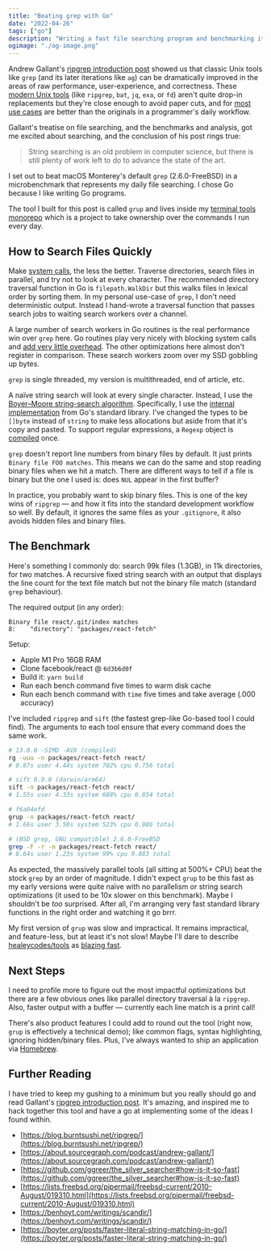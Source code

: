 ```yaml
---
title: "Beating grep with Go"
date: "2022-04-26"
tags: ["go"]
description: "Writing a fast file searching program and benchmarking it."
ogimage: "./og-image.png"
---
```


Andrew Gallant's [ripgrep introduction post](https://blog.burntsushi.net/ripgrep/) showed us that classic Unix tools like `grep` (and its later iterations like `ag`) can be dramatically improved in the areas of raw performance, user-experience, and correctness. These [modern Unix tools](https://github.com/ibraheemdev/modern-unix) (like `ripgrep`, `bat`, `jq`, `exa`, or `fd`) aren't quite drop-in replacements but they're close enough to avoid paper cuts, and for [most use cases](https://github.com/BurntSushi/ripgrep#why-shouldnt-i-use-ripgrep) are better than the originals in a programmer's daily workflow.

Gallant's treatise on file searching, and the benchmarks and analysis, got me excited about searching, and the conclusion of his post rings true:

> String searching is an old problem in computer science, but there is still plenty of work left to do to advance the state of the art.

I set out to beat macOS Monterey's default `grep` (2.6.0-FreeBSD) in a microbenchmark that represents my daily file searching. I chose Go because I like writing Go programs.

The tool I built for this post is called `grup` and lives inside my [terminal tools monorepo](https://github.com/healeycodes/tools) which is a project to take ownership over the commands I run every day.

## How to Search Files Quickly

Make [system calls](https://man7.org/linux/man-pages/man2/lstat.2.html), the less the better. Traverse directories, search files in parallel, and try not to look at every character. The recommended directory traversal function in Go is `filepath.WalkDir` but this walks files in lexical order by sorting them. In my personal use-case of `grep`, I don't need deterministic output. Instead I hand-wrote a traversal function that passes search jobs to waiting search workers over a channel.

A large number of search workers in Go routines is the real performance win over `grep` here. Go routines play very nicely with blocking system calls and [add very little overhead](https://utcc.utoronto.ca/~cks/space/blog/programming/GoSchedulerAndSyscalls). The other optimizations here almost don't register in comparison. These search workers zoom over my SSD gobbling up bytes.

`grep` is single threaded, my version is multithreaded, end of article, etc.

A naïve string search will look at every single character. Instead, I use the [Boyer–Moore string-search algorithm](https://en.wikipedia.org/wiki/Boyer%E2%80%93Moore_string-search_algorithm). Specifically, I use the [internal implementation](https://go.googlesource.com/go/+/go1.18.1/src/strings/search.go) from Go's standard library. I've changed the types to be `[]byte` instead of `string` to make less allocations but aside from that it's copy and pasted. To support regular expressions, a `Regexp` object is [compiled](https://pkg.go.dev/regexp#Compile) once.

`grep` doesn't report line numbers from binary files by default. It just prints `Binary file FOO matches`. This means we can do the same and stop reading binary files when we hit a match. There are different ways to tell if a file is binary but the one I used is: does `NUL` appear in the first buffer?

In practice, you probably want to skip binary files. This is one of the key wins of `ripgrep` — and how it fits into the standard development workflow so well. By default, it ignores the same files as your `.gitignore`, it also avoids hidden files and binary files.

## The Benchmark

Here's something I commonly do: search 99k files (1.3GB), in 11k directories, for two matches. A recursive fixed string search with an output that displays the line count for the text file match but not the binary file match (standard `grep` behaviour).

The required output (in any order):

```text
Binary file react/.git/index matches
8:    "directory": "packages/react-fetch"
```

Setup:

- Apple M1 Pro 16GB RAM
- Clone facebook/react @ `6d3b6d0f`
- Build it: `yarn build`
- Run each bench command five times to warm disk cache
- Run each bench command with `time` five times and take average (.000 accuracy)

I've included `ripgrep` and `sift` (the fastest grep-like Go-based tool I could find). The arguments to each tool ensure that every command does the same work.

```bash
# 13.0.0 -SIMD -AVX (compiled)
rg -uuu -n packages/react-fetch react/
# 0.87s user 4.44s system 702% cpu 0.756 total

# sift 0.9.0 (darwin/arm64)
sift -n packages/react-fetch react/
# 1.55s user 4.33s system 688% cpu 0.854 total

# f6a04efd
grup -n packages/react-fetch react/
# 1.66s user 3.50s system 523% cpu 0.986 total

# (BSD grep, GNU compatible) 2.6.0-FreeBSD
grep -F -r -n packages/react-fetch react/
# 8.64s user 1.23s system 99% cpu 9.883 total
```

As expected, the massively parallel tools (all sitting at 500%+ CPU) beat the stock `grep` by an order of magnitude. I didn't expect `grup` to be this fast as my early versions were quite naïve with no parallelism or string search optimizations (it used to be 10x slower on this benchmark). Maybe I shouldn't be *too* surprised. After all, I'm arranging very fast standard library functions in the right order and watching it go brrr.

My first version of `grup` was slow and impractical. It remains impractical, and feature-less, but at least it's not slow! Maybe I'll dare to describe [healeycodes/tools](https://github.com/healeycodes/tools) as [blazing fast](https://twitter.com/acdlite/status/974390255393505280).

## Next Steps

I need to profile more to figure out the most impactful optimizations but there are a few obvious ones like parallel directory traversal à la `ripgrep`. Also, faster output with a buffer — currently each line match is a print call!

There's also product features I could add to round out the tool (right now, `grup` is effectively a technical demo); like common flags, syntax highlighting, ignoring hidden/binary files. Plus, I've always wanted to ship an application via [Homebrew](https://brew.sh/).

## Further Reading

I have tried to keep my gushing to a minimum but you really should go and read Gallant's [ripgrep introduction post](https://blog.burntsushi.net/ripgrep/). It's amazing, and inspired me to hack together this tool and have a go at implementing some of the ideas I found within.

- [https://blog.burntsushi.net/ripgrep/](https://blog.burntsushi.net/ripgrep/)
- [https://about.sourcegraph.com/podcast/andrew-gallant/](https://about.sourcegraph.com/podcast/andrew-gallant/)
- [https://github.com/ggreer/the_silver_searcher#how-is-it-so-fast](https://github.com/ggreer/the_silver_searcher#how-is-it-so-fast)
- [https://lists.freebsd.org/pipermail/freebsd-current/2010-August/019310.html](https://lists.freebsd.org/pipermail/freebsd-current/2010-August/019310.html)
- [https://benhoyt.com/writings/scandir/](https://benhoyt.com/writings/scandir/)
- [https://boyter.org/posts/faster-literal-string-matching-in-go/](https://boyter.org/posts/faster-literal-string-matching-in-go/)
